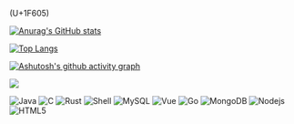 <!-- 个人介绍 -->
(U+1F605)
<!-- 展示栏 -->
[![Anurag's GitHub stats](https://github-readme-stats.vercel.app/api?username=Suyunyixi)](https://github.com/anuraghazra/github-readme-stats)
<!-- 语言占比 -->
[![Top Langs](https://github-readme-stats.vercel.app/api/top-langs/?username=Suyunyixi)](https://github.com/anuraghazra/github-readme-stats)
<!-- 活动 -->
[![Ashutosh's github activity graph](https://github-readme-activity-graph.cyclic.app/graph?username=Suyunyixi)](https://github.com/ashutosh00710/github-readme-activity-graph)
<!-- 展示徽章 -->
<!-- Markdown -->
![](https://img.shields.io/badge/-HTML5-E34F26?style=flat-square&logo=html5&logoColor=white)
<!-- HTML -->
<img alt="Java" src="https://img.shields.io/badge/-Java-FADC6A?style=flat-square&logo=Java" />
<img alt="C" src="https://img.shields.io/badge/-C/C++-DAE8FC?style=flat-square&logo=c" />
<img alt="Rust" src="https://img.shields.io/badge/-Rust-E55828?style=flat-square&logo=rust" />
<img alt="Shell" src="https://img.shields.io/badge/-Shell-000000?style=style=flat-square&logo=gnu-bash&logoColor=white" />
<img alt="MySQL" src="https://img.shields.io/badge/-MySQL-0021F5?style=flat-square&logo=mysql&logoColor=white" />
<img alt="Vue" src="https://img.shields.io/badge/-VUE-EC4A3F?style=flat-square&logo=vue.js&logoColor=white" />
<img alt="Go" src="https://img.shields.io/badge/-Go-F7B93E?style=flat-square&logo=go&logoColor=white" />
<img alt="MongoDB" src="https://img.shields.io/badge/-MongoDB-13aa52?style=flat-square&logo=mongodb&logoColor=white" />
<img alt="Nodejs" src="https://img.shields.io/badge/-Nodejs-43853d?style=flat-square&logo=Node.js&logoColor=white" />
<img alt="HTML5" src="https://img.shields.io/badge/-HTML5-E34F26?style=flat-square&logo=html5&logoColor=white" />

<!--
**Suyunyixi/Suyunyixi** is a ✨ _special_ ✨ repository because its `README.md` (this file) appears on your GitHub profile.

Here are some ideas to get you started:

- 🔭 I’m currently working on ...
- 🌱 I’m currently learning ...
- 👯 I’m looking to collaborate on ...
- 🤔 I’m looking for help with ...
- 💬 Ask me about ...
- 📫 How to reach me: ...
- 😄 Pronouns: ...
- ⚡ Fun fact: ...
-->

